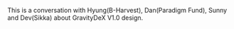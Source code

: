 This is a conversation with Hyung(B-Harvest), Dan(Paradigm Fund), Sunny and Dev(Sikka) about GravityDeX V1.0 design.
